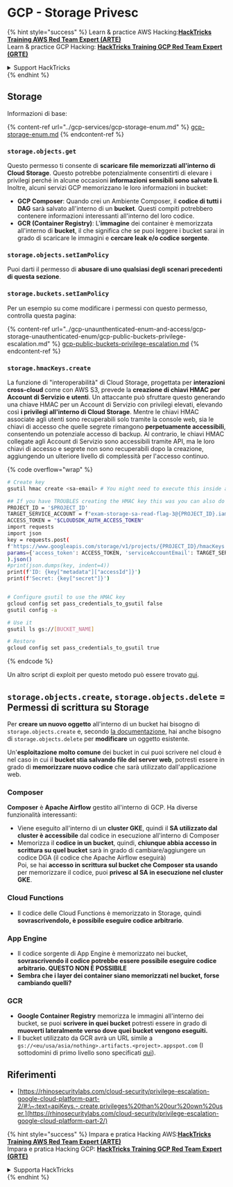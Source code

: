 # GCP - Storage Privesc

{% hint style="success" %}
Learn & practice AWS Hacking:<img src="../../../.gitbook/assets/image.png" alt="" data-size="line">[**HackTricks Training AWS Red Team Expert (ARTE)**](https://training.hacktricks.xyz/courses/arte)<img src="../../../.gitbook/assets/image.png" alt="" data-size="line">\
Learn & practice GCP Hacking: <img src="../../../.gitbook/assets/image (2).png" alt="" data-size="line">[**HackTricks Training GCP Red Team Expert (GRTE)**<img src="../../../.gitbook/assets/image (2).png" alt="" data-size="line">](https://training.hacktricks.xyz/courses/grte)

<details>

<summary>Support HackTricks</summary>

* Check the [**subscription plans**](https://github.com/sponsors/carlospolop)!
* **Join the** 💬 [**Discord group**](https://discord.gg/hRep4RUj7f) or the [**telegram group**](https://t.me/peass) or **follow** us on **Twitter** 🐦 [**@hacktricks\_live**](https://twitter.com/hacktricks\_live)**.**
* **Share hacking tricks by submitting PRs to the** [**HackTricks**](https://github.com/carlospolop/hacktricks) and [**HackTricks Cloud**](https://github.com/carlospolop/hacktricks-cloud) github repos.

</details>
{% endhint %}

## Storage

Informazioni di base:

{% content-ref url="../gcp-services/gcp-storage-enum.md" %}
[gcp-storage-enum.md](../gcp-services/gcp-storage-enum.md)
{% endcontent-ref %}

### `storage.objects.get`

Questo permesso ti consente di **scaricare file memorizzati all'interno di Cloud Storage**. Questo potrebbe potenzialmente consentirti di elevare i privilegi perché in alcune occasioni **informazioni sensibili sono salvate lì**. Inoltre, alcuni servizi GCP memorizzano le loro informazioni in bucket:

* **GCP Composer**: Quando crei un Ambiente Composer, il **codice di tutti i DAG** sarà salvato all'interno di un **bucket**. Questi compiti potrebbero contenere informazioni interessanti all'interno del loro codice.
* **GCR (Container Registry)**: L'**immagine** dei container è memorizzata all'interno di **bucket**, il che significa che se puoi leggere i bucket sarai in grado di scaricare le immagini e **cercare leak e/o codice sorgente**.

### `storage.objects.setIamPolicy`

Puoi darti il permesso di **abusare di uno qualsiasi degli scenari precedenti di questa sezione**.

### **`storage.buckets.setIamPolicy`**

Per un esempio su come modificare i permessi con questo permesso, controlla questa pagina:

{% content-ref url="../gcp-unaunthenticated-enum-and-access/gcp-storage-unauthenticated-enum/gcp-public-buckets-privilege-escalation.md" %}
[gcp-public-buckets-privilege-escalation.md](../gcp-unaunthenticated-enum-and-access/gcp-storage-unauthenticated-enum/gcp-public-buckets-privilege-escalation.md)
{% endcontent-ref %}

### `storage.hmacKeys.create`

La funzione di "interoperabilità" di Cloud Storage, progettata per **interazioni cross-cloud** come con AWS S3, prevede la **creazione di chiavi HMAC per Account di Servizio e utenti**. Un attaccante può sfruttare questo generando una chiave HMAC per un Account di Servizio con privilegi elevati, elevando così **i privilegi all'interno di Cloud Storage**. Mentre le chiavi HMAC associate agli utenti sono recuperabili solo tramite la console web, sia le chiavi di accesso che quelle segrete rimangono **perpetuamente accessibili**, consentendo un potenziale accesso di backup. Al contrario, le chiavi HMAC collegate agli Account di Servizio sono accessibili tramite API, ma le loro chiavi di accesso e segrete non sono recuperabili dopo la creazione, aggiungendo un ulteriore livello di complessità per l'accesso continuo.

{% code overflow="wrap" %}
```bash
# Create key
gsutil hmac create <sa-email> # You might need to execute this inside a VM instance

## If you have TROUBLES creating the HMAC key this was you can also do it contacting the API directly:
PROJECT_ID = '$PROJECT_ID'
TARGET_SERVICE_ACCOUNT = f"exam-storage-sa-read-flag-3@{PROJECT_ID}.iam.gserviceaccount.com"
ACCESS_TOKEN = "$CLOUDSDK_AUTH_ACCESS_TOKEN"
import requests
import json
key = requests.post(
f'https://www.googleapis.com/storage/v1/projects/{PROJECT_ID}/hmacKeys',
params={'access_token': ACCESS_TOKEN, 'serviceAccountEmail': TARGET_SERVICE_ACCOUNT}
).json()
#print(json.dumps(key, indent=4))
print(f'ID: {key["metadata"]["accessId"]}')
print(f'Secret: {key["secret"]}')


# Configure gsutil to use the HMAC key
gcloud config set pass_credentials_to_gsutil false
gsutil config -a

# Use it
gsutil ls gs://[BUCKET_NAME]

# Restore
gcloud config set pass_credentials_to_gsutil true
```
{% endcode %}

Un altro script di exploit per questo metodo può essere trovato [qui](https://github.com/RhinoSecurityLabs/GCP-IAM-Privilege-Escalation/blob/master/ExploitScripts/storage.hmacKeys.create.py).

## `storage.objects.create`, `storage.objects.delete` = Permessi di scrittura su Storage

Per **creare un nuovo oggetto** all'interno di un bucket hai bisogno di `storage.objects.create` e, secondo [la documentazione](https://cloud.google.com/storage/docs/access-control/iam-permissions#object\_permissions), hai anche bisogno di `storage.objects.delete` per **modificare** un oggetto esistente.

Un'**esploitazione molto comune** dei bucket in cui puoi scrivere nel cloud è nel caso in cui il **bucket stia salvando file del server web**, potresti essere in grado di **memorizzare nuovo codice** che sarà utilizzato dall'applicazione web.

### Composer

**Composer** è **Apache Airflow** gestito all'interno di GCP. Ha diverse funzionalità interessanti:

* Viene eseguito all'interno di un **cluster GKE**, quindi il **SA utilizzato dal cluster è accessibile** dal codice in esecuzione all'interno di Composer
* Memorizza il **codice in un bucket**, quindi, **chiunque abbia accesso in scrittura su quel bucket** sarà in grado di cambiare/aggiungere un codice DGA (il codice che Apache Airflow eseguirà)\
Poi, se hai **accesso in scrittura sul bucket che Composer sta usando** per memorizzare il codice, puoi **privesc al SA in esecuzione nel cluster GKE**.

### Cloud Functions

* Il codice delle Cloud Functions è memorizzato in Storage, quindi **sovrascrivendolo, è possibile eseguire codice arbitrario**.

### App Engine

* Il codice sorgente di App Engine è memorizzato nei bucket, **sovrascrivendo il codice potrebbe essere possibile eseguire codice arbitrario. QUESTO NON È POSSIBILE**
* **Sembra che i layer dei container siano memorizzati nel bucket, forse cambiando quelli?**

### GCR

* **Google Container Registry** memorizza le immagini all'interno dei bucket, se puoi **scrivere in quei bucket** potresti essere in grado di **muoverti lateralmente verso dove quei bucket vengono eseguiti.**
* Il bucket utilizzato da GCR avrà un URL simile a `gs://<eu/usa/asia/nothing>.artifacts.<project>.appspot.com` (I sottodomini di primo livello sono specificati [qui](https://cloud.google.com/container-registry/docs/pushing-and-pulling)).

## **Riferimenti**

* [https://rhinosecuritylabs.com/cloud-security/privilege-escalation-google-cloud-platform-part-2/#:\~:text=apiKeys.-,create,privileges%20than%20our%20own%20user.](https://rhinosecuritylabs.com/cloud-security/privilege-escalation-google-cloud-platform-part-2/)

{% hint style="success" %}
Impara e pratica Hacking AWS:<img src="../../../.gitbook/assets/image.png" alt="" data-size="line">[**HackTricks Training AWS Red Team Expert (ARTE)**](https://training.hacktricks.xyz/courses/arte)<img src="../../../.gitbook/assets/image.png" alt="" data-size="line">\
Impara e pratica Hacking GCP: <img src="../../../.gitbook/assets/image (2).png" alt="" data-size="line">[**HackTricks Training GCP Red Team Expert (GRTE)**<img src="../../../.gitbook/assets/image (2).png" alt="" data-size="line">](https://training.hacktricks.xyz/courses/grte)

<details>

<summary>Supporta HackTricks</summary>

* Controlla i [**piani di abbonamento**](https://github.com/sponsors/carlospolop)!
* **Unisciti al** 💬 [**gruppo Discord**](https://discord.gg/hRep4RUj7f) o al [**gruppo telegram**](https://t.me/peass) o **seguici** su **Twitter** 🐦 [**@hacktricks\_live**](https://twitter.com/hacktricks\_live)**.**
* **Condividi trucchi di hacking inviando PR ai** [**HackTricks**](https://github.com/carlospolop/hacktricks) e [**HackTricks Cloud**](https://github.com/carlospolop/hacktricks-cloud) repos di github.

</details>
{% endhint %}
